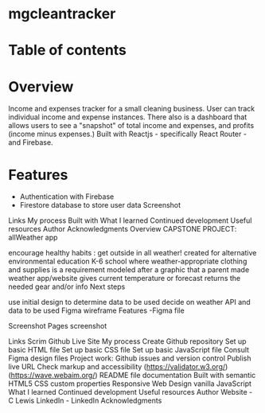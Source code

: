 # mgcleantracker

# Table of contents

# Overview
Income and expenses tracker for a small cleaning business. User can track individual income and expense instances. There also is a dashboard that allows users to see a "snapshot" of total income and expenses, and profits (income minus expenses.) Built with Reactjs - specifically React Router - and Firebase.

# Features
- Authentication with Firebase
- Firestore database to store user data
Screenshot

Links
My process
Built with
What I learned
Continued development
Useful resources
Author
Acknowledgments
Overview
CAPSTONE PROJECT: allWeather app

encourage healthy habits : get outside in all weather!
created for alternative environmental education K-6 school where weather-appropriate clothing and supplies is a requirement
modeled after a graphic that a parent made
weather app/website gives current temperature or forecast returns the needed gear and/or info
Next steps

use initial design to determine data to be used
decide on weather API and data to be used
Figma wireframe
Features
-Figma file

Screenshot
Pages
screenshot

Links
Scrim
Github
Live Site
My process
Create Github repository
Set up basic HTML file
Set up basic CSS file
Set up basic JavaScript file
Consult Figma design files
Project work: Github issues and version control
Publish live URL
Check markup and accessibility (https://validator.w3.org/) (https://wave.webaim.org/)
README file documentation
Built with
semantic HTML5
CSS custom properties
Responsive Web Design
vanilla JavaScript
What I learned
Continued development
Useful resources
Author
Website - C Lewis
LinkedIn - LinkedIn
Acknowledgments
